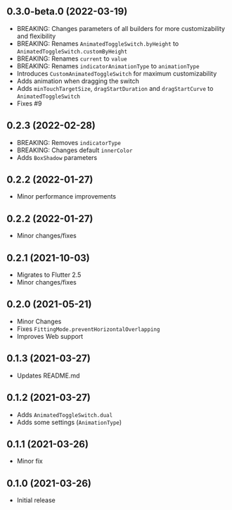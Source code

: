 ## 0.3.0-beta.0 (2022-03-19)

- BREAKING: Changes parameters of all builders for more customizability and flexibility
- BREAKING: Renames `AnimatedToggleSwitch.byHeight` to `AnimatedToggleSwitch.customByHeight`
- BREAKING: Renames `current` to `value`
- BREAKING: Renames `indicatorAnimationType` to `animationType`
- Introduces `CustomAnimatedToggleSwitch` for maximum customizability
- Adds animation when dragging the switch
- Adds `minTouchTargetSize`, `dragStartDuration` and `dragStartCurve` to `AnimatedToggleSwitch`
- Fixes #9

## 0.2.3 (2022-02-28)

- BREAKING: Removes `indicatorType`
- BREAKING: Changes default `innerColor`
- Adds `BoxShadow` parameters

## 0.2.2 (2022-01-27)

- Minor performance improvements

## 0.2.2 (2022-01-27)

- Minor changes/fixes

## 0.2.1 (2021-10-03)

- Migrates to Flutter 2.5
- Minor changes/fixes

## 0.2.0 (2021-05-21)

- Minor Changes
- Fixes `FittingMode.preventHorizontalOverlapping`
- Improves Web support

## 0.1.3 (2021-03-27)

- Updates README.md

## 0.1.2 (2021-03-27)

- Adds `AnimatedToggleSwitch.dual`
- Adds some settings (`AnimationType`)

## 0.1.1 (2021-03-26)

- Minor fix

## 0.1.0 (2021-03-26)

- Initial release
